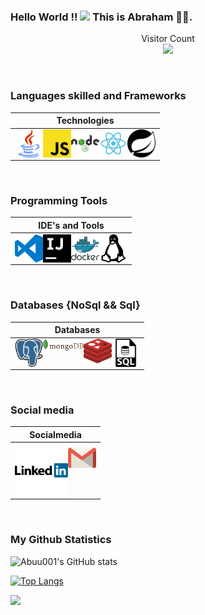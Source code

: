 ### Hello World !!  <img src="https://media.giphy.com/media/hvRJCLFzcasrR4ia7z/giphy.gif" width="25px"> This is Abraham 🙋‍♂️.
</hr>

<p align="center"> 
  Visitor Count<br>
  <img src="https://profile-counter.glitch.me/Abuu001/count.svg" />
</p>

</br>

### Languages skilled and Frameworks
|Technologies|
|-----|
|<div display="space-between" width="100px"><img align="left" width="45px" src="https://github.com/Abuu001/Abuu001/blob/main/Assets/java-svgrepo-com.svg" alt="Java"><img align="left" width="45px" src="https://github.com/Abuu001/Abuu001/blob/main/Assets/javascript-logo-svgrepo-com.svg" alt="Javascript"><img align="left" width="45px" src="https://github.com/Abuu001/Abuu001/blob/main/Assets/nodejs-1-logo-svgrepo-com.svg" alt="nodejs"><img align="left" width="45px" src="https://github.com/Abuu001/Abuu001/blob/main/Assets/react-logo-svgrepo-com.svg" alt="reactjs"><img align="left" width="45px" color="#28a745" src="https://github.com/Abuu001/Abuu001/blob/main/Assets/spring-svgrepo-com.svg" alt="spring"></div>|

</br>

### Programming Tools
|IDE's and Tools|
|-----|
|<div display="space-between" width="100%"><img width="45px" align="right" src="https://github.com/Abuu001/Abuu001/blob/main/Assets/linux-svgrepo-com.svg" alt="Linux"><img width="45px" align="right" src="https://github.com/Abuu001/Abuu001/blob/main/Assets/docker-logo-svgrepo-com.svg" alt="docker"><img width="45px" align="right" src="https://github.com/Abuu001/Abuu001/blob/main/Assets/intellijidea-svgrepo-com.svg" alt="intellijidea"><img width="45px" align="right" src="https://github.com/Abuu001/Abuu001/blob/main/Assets/visual-studio-code-logo-svgrepo-com.svg" alt="vscode"></div>|

</br>

### Databases {NoSql && Sql}
|Databases |
|-----|
|<div display="flex" align="left" justify-content="space-between" align-items="centre" width="100%"><img align="left" width="45px" src="https://github.com/Abuu001/Abuu001/blob/main/Assets/postgresql-icon.svg" alt="postgres"><img align="left" width="65px" src="https://github.com/Abuu001/Abuu001/blob/main/Assets/mongodb.svg" alt="mongo"><img align="left" width="45px" src="https://github.com/Abuu001/Abuu001/blob/main/Assets/redis.svg" alt="redis"><img align="left" width="45px" src="https://github.com/Abuu001/Abuu001/blob/main/Assets/sql-file-format-symbol-svgrepo-com.svg" alt="sql"></div>|

</br>

### Social media
|Socialmedia|
|-----|
|<a href="https://www.linkedin.com/in/abraham-lugonzo-4448041a8/" target="blank" align="right"><img align="left" width="85px" src="https://github.com/Abuu001/Abuu001/blob/main/Assets/linkedin-logo-svgrepo-com.svg" alt="linkedin"></a><a href="mailto:abramlugonzo@gmail.com"><img align="left" width="45px" src="https://github.com/Abuu001/Abuu001/blob/main/Assets/gmail-icon-logo-svgrepo-com.svg" alt="gmail"></a>|
                                                                                                                             
</br>
                                                                                                                             
### My Github Statistics
 
![Abuu001's GitHub stats](https://github-readme-stats.vercel.app/api?username=Abuu001&show_icons=true&theme=radical&hide_title=true)
  
[![Top Langs](https://github-readme-stats.vercel.app/api/top-langs/?username=Abuu001)](https://github.com/Abuu001/github-readme-stats)
 
![](https://activity-graph.herokuapp.com/graph?username=Abuu001&theme=react-dark)
